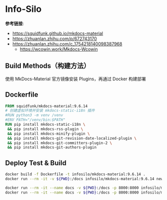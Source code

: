 # Info-Silo

**参考链接**:

- https://squidfunk.github.io/mkdocs-material
- https://zhuanlan.zhihu.com/p/672743170
- https://zhuanlan.zhihu.com/c_1754218140098387968
  - https://wcowin.work/Mkdocs-Wcowin

## Build Methods（构建方法）

使用 MkDocs-Material 官方镜像安装 Plugins，再通过 Docker 构建部署

## Dockerfile

```Dockerfile
FROM squidfunk/mkdocs-material:9.6.14
# 创建虚拟环境并安装 mkdocs-static-i18n 插件
#RUN python3 -m venv /venv
#ENV PATH="/venv/bin:$PATH"
RUN pip install mkdocs-static-i18n \
 && pip install mkdocs-rss-plugin \
 && pip install mkdocs-minify-plugin \
 && pip install mkdocs-git-revision-date-localized-plugin \
 && pip install mkdocs-git-committers-plugin-2 \
 && pip install mkdocs-git-authors-plugin
```

## Deploy Test & Build

```bash
docker build -f Dockerfile -t infosilo/mkdocs-material:9.6.14 .
docker run --rm -it -v ${PWD}:/docs infosilo/mkdocs-material:9.6.14 new .

docker run --rm -it --name docs -v ${PWD}:/docs -p 8000:8000 infosilo/mkdocs-material:9.6.14 serve -a 0.0.0.0:8000
docker run --rm -it --name docs -v ${PWD}:/docs -p 8000:8000 infosilo/mkdocs-material:9.6.14 build
```

